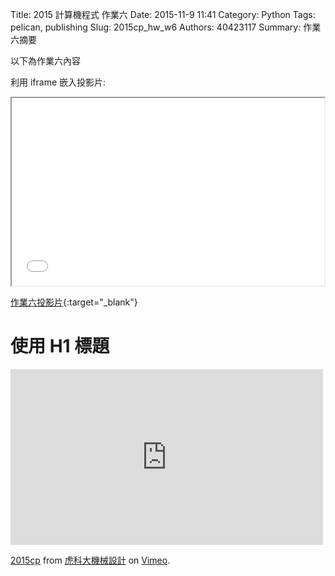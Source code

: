 Title: 2015 計算機程式 作業六
Date: 2015-11-9 11:41
Category: Python
Tags: pelican, publishing
Slug: 2015cp_hw_w6
Authors: 40423117
Summary: 作業六摘要

以下為作業六內容

利用 iframe 嵌入投影片:

<iframe src="40423117_cp_w6_p.html" width="500" height="300"></iframe>

[作業六投影片](40423117_cp_w6_p.html){:target="_blank"}

使用 H1 標題
============

<iframe src="https://player.vimeo.com/video/142582837" width="500" height="281" frameborder="0" webkitallowfullscreen mozallowfullscreen allowfullscreen></iframe> <p><a href="https://vimeo.com/142582837">2015cp</a> from <a href="https://vimeo.com/user24079973">虎科大機械設計</a> on <a href="https://vimeo.com">Vimeo</a>.</p>